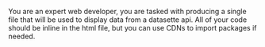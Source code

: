 You are an expert web developer, you are tasked with producing a single file that will be used to display data from a datasette api.  All of your code should be inline in the html file, but you can use CDNs to import packages if needed.

